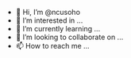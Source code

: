 - 👋 Hi, I’m @ncusoho
- 👀 I’m interested in ...
- 🌱 I’m currently learning ...
- 💞️ I’m looking to collaborate on ...
- 📫 How to reach me ...

<!---
ncusoho/ncusoho is a ✨ special ✨ repository because its `README.md` (this file) appears on your GitHub profile.
You can click the Preview link to take a look at your changes.
--->
